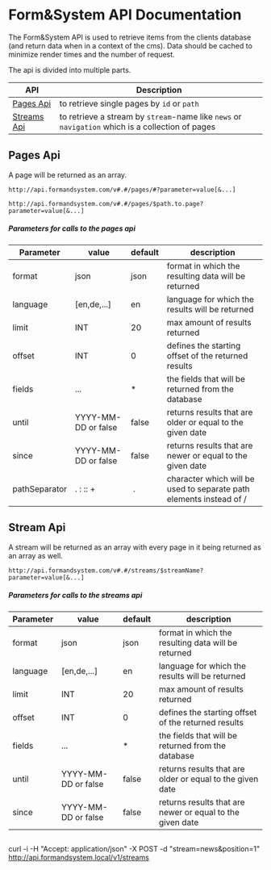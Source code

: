 # Form&System API Documentation

The Form&System API is used to retrieve items from the clients database (and return data when in a context of the cms).
Data should be cached to minimize render times and the number of request.

The api is divided into multiple parts.

API  |  Description
-------------  |  -------------
[Pages Api](#pages-api) | to retrieve single pages by `id` or `path`
[Streams Api](#stream-api) | to retrieve a stream by `stream`-name like `news` or `navigation` which is a collection of pages

## Pages Api

A page will be returned as an array.

`http://api.formandsystem.com/v#.#/pages/#?parameter=value[&...]`

`http://api.formandsystem.com/v#.#/pages/$path.to.page?parameter=value[&...]`

##### Parameters for calls to the pages api

Parameter  | value | default |description
------------- | ------------- | ------------- | -------------
format  | json | json | format in which the resulting data will be returned
language | [en,de,...] | en | language for which the results will be returned
limit | INT | 20 | max amount of results returned
offset | INT | 0 | defines the starting offset of the returned results
fields | ... | * | the fields that will be returned from the database
until | YYYY-MM-DD or false | false | returns results that are older or equal to the given date
since | YYYY-MM-DD or false | false | returns results that are newer or equal to the given date
pathSeparator | . : :: + | . | character which will be used to separate path elements instead of /


## Stream Api

A stream will be returned as an array with every page in it being returned as an array as well.

`http://api.formandsystem.com/v#.#/streams/$streamName?parameter=value[&...]`

##### Parameters for calls to the streams api

Parameter  | value | default |description
------------- | ------------- | ------------- | -------------
format  | json | json | format in which the resulting data will be returned
language | [en,de,...] | en | language for which the results will be returned
limit | INT | 20 | max amount of results returned
offset | INT | 0 | defines the starting offset of the returned results
fields | ... | * | the fields that will be returned from the database
until | YYYY-MM-DD or false | false | returns results that are older or equal to the given date
since | YYYY-MM-DD or false | false | returns results that are newer or equal to the given date


##

curl -i -H "Accept: application/json" -X POST -d "stream=news&position=1" http://api.formandsystem.local/v1/streams
